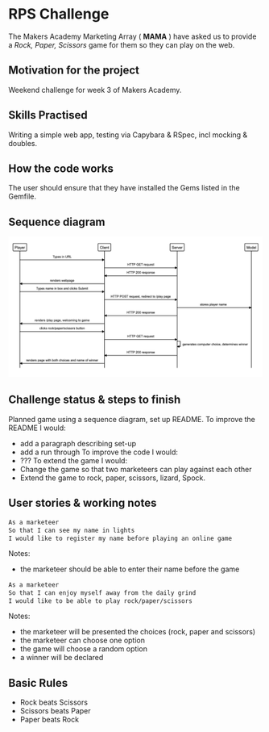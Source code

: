 # RPS Challenge

The Makers Academy Marketing Array ( **MAMA** ) have asked us to provide a _Rock, Paper, Scissors_ game for them so they can play on the web.

## Motivation for the project

Weekend challenge for week 3 of Makers Academy.

## Skills Practised
Writing a simple web app, testing via Capybara & RSpec, incl mocking & doubles.

## How the code works
The user should ensure that they have installed the Gems listed in the Gemfile.

## Sequence diagram

![Sequence diagram for RPS challenge](Sequence_diagram.png)

## Challenge status & steps to finish
Planned game using a sequence diagram, set up README.
To improve the README I would:
* add a paragraph describing set-up
* add a run through
To improve the code I would:
* ???
To extend the game I would:
* Change the game so that two marketeers can play against each other
* Extend the game to rock, paper, scissors, lizard, Spock.

## User stories & working notes

```
As a marketeer
So that I can see my name in lights
I would like to register my name before playing an online game
```
Notes:
- the marketeer should be able to enter their name before the game

```
As a marketeer
So that I can enjoy myself away from the daily grind
I would like to be able to play rock/paper/scissors
```
Notes:
- the marketeer will be presented the choices (rock, paper and scissors)
- the marketeer can choose one option
- the game will choose a random option
- a winner will be declared

## Basic Rules

- Rock beats Scissors
- Scissors beats Paper
- Paper beats Rock
